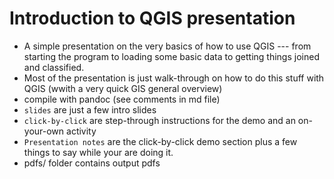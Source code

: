 # Introduction to QGIS presentation
* A simple presentation on the very basics of how to use QGIS --- from starting the program to loading some basic data to getting things joined and classified.
* Most of the presentation is just walk-through on how to do this stuff with QGIS (wwith a very quick GIS general overview)
* compile with pandoc (see comments in md file)
* `slides` are just a few intro slides
* `click-by-click` are step-through instructions for the demo and an on-your-own activity
* `Presentation notes` are the click-by-click demo section plus a few things to say while your are doing it.
* pdfs/ folder contains output pdfs





